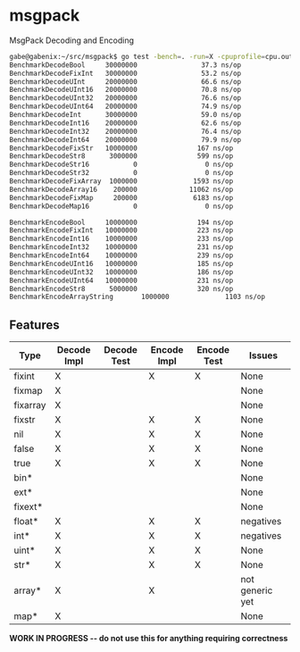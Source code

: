 # msgpack
MsgPack Decoding and Encoding

```bash
gabe@gabenix:~/src/msgpack$ go test -bench=. -run=X -cpuprofile=cpu.out
BenchmarkDecodeBool     30000000                37.3 ns/op
BenchmarkDecodeFixInt   30000000                53.2 ns/op
BenchmarkDecodeUInt     20000000                66.6 ns/op
BenchmarkDecodeUInt16   20000000                70.8 ns/op
BenchmarkDecodeUInt32   20000000                76.6 ns/op
BenchmarkDecodeUInt64   20000000                74.9 ns/op
BenchmarkDecodeInt      30000000                59.0 ns/op
BenchmarkDecodeInt16    20000000                62.6 ns/op
BenchmarkDecodeInt32    20000000                76.4 ns/op
BenchmarkDecodeInt64    20000000                79.9 ns/op
BenchmarkDecodeFixStr   10000000               167 ns/op
BenchmarkDecodeStr8      3000000               599 ns/op
BenchmarkDecodeStr16           0                 0 ns/op
BenchmarkDecodeStr32           0                 0 ns/op
BenchmarkDecodeFixArray  1000000              1593 ns/op
BenchmarkDecodeArray16    200000             11062 ns/op
BenchmarkDecodeFixMap     200000              6183 ns/op
BenchmarkDecodeMap16           0                 0 ns/op

BenchmarkEncodeBool     10000000               194 ns/op
BenchmarkEncodeFixInt   10000000               223 ns/op
BenchmarkEncodeInt16    10000000               233 ns/op
BenchmarkEncodeInt32    10000000               231 ns/op
BenchmarkEncodeInt64    10000000               239 ns/op
BenchmarkEncodeUInt16   10000000               185 ns/op
BenchmarkEncodeUInt32   10000000               186 ns/op
BenchmarkEncodeUInt64   10000000               231 ns/op
BenchmarkEncodeStr8      5000000               320 ns/op
BenchmarkEncodeArrayString       1000000              1103 ns/op
```

## Features

| Type      | Decode Impl | Decode Test | Encode Impl | Encode Test | Issues |
| ----      | ----------- | ----------- | ----------- | ----------- | ------ |
| fixint    | X           |             | X           | X           | None   |
| fixmap    | X           |             |             |             | None   |
| fixarray  | X           |             |             |             | None   |
| fixstr    | X           |             | X           | X           | None   |
| nil       | X           |             | X           | X           | None   |
| false     | X           |             | X           | X           | None   |
| true      | X           |             | X           | X           | None   |
| bin\*     |             |             |             |             | None   |
| ext\*     |             |             |             |             | None   |
| fixext\*  |             |             |             |             | None   |
| float\*   | X           |             | X           | X           | negatives   |
| int\*     | X           |             | X           | X           | negatives   |
| uint\*    | X           |             | X           | X           | None   |
| str\*     | X           |             | X           | X           | None   |
| array\*   | X           |             | X           |             | not generic yet   |
| map\*     | X           |             |             |             | None   |

**WORK IN PROGRESS -- do not use this for anything requiring correctness**
